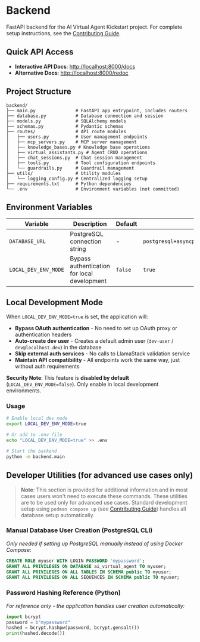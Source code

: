 # Backend

FastAPI backend for the AI Virtual Agent Kickstart project. For complete setup instructions, see the [Contributing Guide](../CONTRIBUTING.md).

## Quick API Access

- **Interactive API Docs**: [http://localhost:8000/docs](http://localhost:8000/docs)
- **Alternative Docs**: [http://localhost:8000/redoc](http://localhost:8000/redoc)

## Project Structure

```
backend/
├── main.py               # FastAPI app entrypoint, includes routers
├── database.py           # Database connection and session
├── models.py             # SQLAlchemy models
├── schemas.py            # Pydantic schemas
├── routes/               # API route modules
│   ├── users.py          # User management endpoints
│   ├── mcp_servers.py    # MCP server management
│   ├── knowledge_bases.py # Knowledge base operations
│   ├── virtual_assistants.py # Agent CRUD operations
│   ├── chat_sessions.py  # Chat session management
│   ├── tools.py          # Tool configuration endpoints
│   └── guardrails.py     # Guardrail management
├── utils/                # Utility modules
│   └── logging_config.py # Centralized logging setup
├── requirements.txt      # Python dependencies
└── .env                  # Environment variables (not committed)
```

## Environment Variables

| Variable | Description | Default | Example |
|----------|-------------|---------|---------|
| `DATABASE_URL` | PostgreSQL connection string | - | `postgresql+asyncpg://user:pass@localhost:5432/dbname` |
| `LOCAL_DEV_ENV_MODE` | Bypass authentication for local development | `false` | `true` |

## Local Development Mode

When `LOCAL_DEV_ENV_MODE=true` is set, the application will:

- **Bypass OAuth authentication** - No need to set up OAuth proxy or authentication headers
- **Auto-create dev user** - Creates a default admin user (`dev-user` / `dev@localhost.dev`) in the database
- **Skip external auth services** - No calls to LlamaStack validation service
- **Maintain API compatibility** - All endpoints work the same way, just without auth requirements

**Security Note**: This feature is **disabled by default** (`LOCAL_DEV_ENV_MODE=false`). Only enable in local development environments.

### Usage

```bash
# Enable local dev mode
export LOCAL_DEV_ENV_MODE=true

# Or add to .env file
echo "LOCAL_DEV_ENV_MODE=true" >> .env

# Start the backend
python -m backend.main
```

## Developer Utilities (for advanced use cases only)

> **Note**: This section is provided for additional information and in most cases users won't need to execute these commands. These utilities are to be used only for advanced use cases. Standard development setup using `podman compose up` (see [Contributing Guide](../CONTRIBUTING.md)) handles all database setup automatically.

### Manual Database User Creation (PostgreSQL CLI)
*Only needed if setting up PostgreSQL manually instead of using Docker Compose:*
```sql
CREATE ROLE myuser WITH LOGIN PASSWORD 'mypassword';
GRANT ALL PRIVILEGES ON DATABASE ai_virtual_agent TO myuser;
GRANT ALL PRIVILEGES ON ALL TABLES IN SCHEMA public TO myuser;
GRANT ALL PRIVILEGES ON ALL SEQUENCES IN SCHEMA public TO myuser;
```

### Password Hashing Reference (Python)
*For reference only - the application handles user creation automatically:*
```python
import bcrypt
password = b"mypassword"
hashed = bcrypt.hashpw(password, bcrypt.gensalt())
print(hashed.decode())
```
